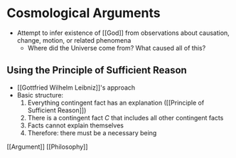 # Cosmological Arguments

- Attempt to infer existence of [[God]] from observations about causation, change, motion, or related phenomena
  - Where did the Universe come from? What caused all of this?

## Using the Principle of Sufficient Reason

- [[Gottfried Wilhelm Leibniz]]'s approach
- Basic structure:
   1. Everything contingent fact has an explanation ([[Principle of Sufficient Reason]])
   2. There is a contingent fact $C$ that includes all other contingent facts
   3. Facts cannot explain themselves
   4. Therefore: there must be a necessary being

[[Argument]] [[Philosophy]]

